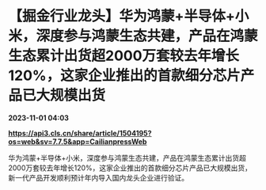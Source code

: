 # 【掘金行业龙头】华为鸿蒙+半导体+小米，深度参与鸿蒙生态共建，产品在鸿蒙生态累计出货超2000万套较去年增长120%，这家企业推出的首款细分芯片产品已大规模出货

**2023-11-01 04:03**

**https://api3.cls.cn/share/article/1504195?os=web&sv=7.7.5&app=CailianpressWeb**

华为鸿蒙+半导体+小米，深度参与鸿蒙生态共建，产品在鸿蒙生态累计出货超2000万套较去年增长120%，这家企业推出的首款细分芯片产品已大规模出货，新一代产品开发顺利预计年内导入国内龙头企业进行验证。